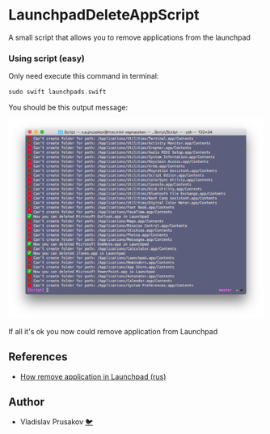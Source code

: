 # LaunchpadDeleteAppScript
A small script that allows you to remove applications from the launchpad

### Using script (easy)
Only need execute this command in terminal:
```swift
sudo swift launchpads.swift
```
You should be this output message:

![](assets/terminal.png)

If all it's ok you now could remove application from Launchpad

## References
- [How remove application in Launchpad (rus)](https://geektimes.ru/post/297121/)

## Author

* Vladislav Prusakov [🐦](https://www.twitter.com/spectraldragon_)


